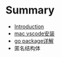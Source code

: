 # Summary

* [Introduction](README.md)
* [mac vscode安装](chapter1.md)
* [go package详解](chapter2.md)
* 匿名结构体

